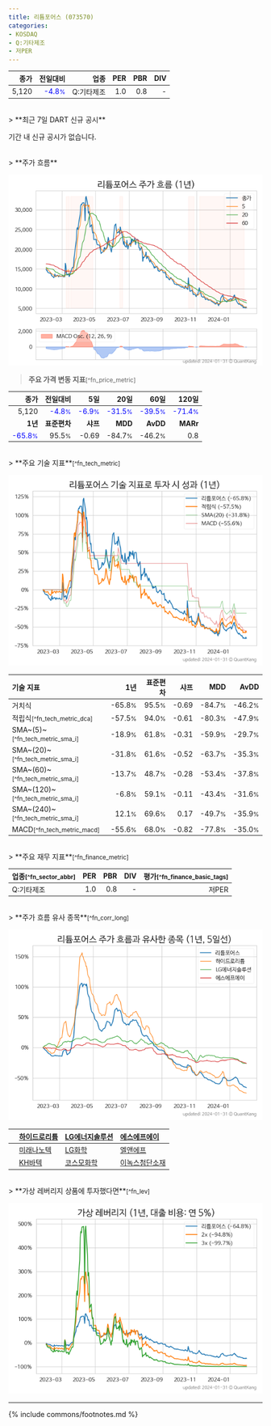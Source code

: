 ```yaml
---
title: 리튬포어스 (073570)
categories:
- KOSDAQ
- Q:기타제조
- 저PER
---
```

| **종가** | **전일대비** | **업종** | **PER** | **PBR** | **DIV** |
| -------: | -----------: | -------: | ------: | ------: | ------: |
| 5,120 | <span style="color: blue">-4.8<small>%</small></span> | Q:기타제조 | 1.0 | 0.8 | - |

<!-- more -->

<br>
> **최근 7일 DART 신규 공시**<a id="dart"></a>


기간 내 신규 공시가 없습니다.

<br>
> **주가 흐름**<a id="price"></a>

![073570](/stock/images/073570.png)

> **주요 가격 변동 지표**<small>[^fn_price_metric]</small>

| **종가** | **전일대비** | **5일** | **20일** | **60일** | **120일** |
| -------: | -----------: | ------: | -------: | -------: | --------: |
| 5,120 | <span style="color: blue">-4.8<small>%</small></span> | <span style="color: blue">-6.9<small>%</small></span> | <span style="color: blue">-31.5<small>%</small></span> | <span style="color: blue">-39.5<small>%</small></span> | <span style="color: blue">-71.4<small>%</small></span> |
| **1년** | **표준편차** | **샤프** | **MDD** | **AvDD** | **MARr** |
| <span style="color: blue">-65.8<small>%</small></span> | 95.5<small>%</small> | -0.69 | -84.7<small>%</small> | -46.2<small>%</small> | 0.8 |

<br>
> **주요 기술 지표**<small>[^fn_tech_metric]</small>


![073570](/stock/images/073570_tech.png)

| **기술 지표** | **1년** | **표준편차** | **샤프** | **MDD** | **AvDD** |
| :------------ | ------: | -----------: | -------: | ------: | -------: |
| 거치식 | -65.8<small>%</small> | 95.5<small>%</small> | -0.69 | -84.7<small>%</small> | -46.2<small>%</small> |
| 적립식<small>[^fn_tech_metric_dca]</small> | -57.5<small>%</small> | 94.0<small>%</small> | -0.61 | -80.3<small>%</small> | -47.9<small>%</small> |
| SMA~(5)~<small>[^fn_tech_metric_sma_i]</small> | -18.9<small>%</small> | 61.8<small>%</small> | -0.31 | -59.9<small>%</small> | -29.7<small>%</small> |
| SMA~(20)~<small>[^fn_tech_metric_sma_i]</small> | -31.8<small>%</small> | 61.6<small>%</small> | -0.52 | -63.7<small>%</small> | -35.3<small>%</small> |
| SMA~(60)~<small>[^fn_tech_metric_sma_i]</small> | -13.7<small>%</small> | 48.7<small>%</small> | -0.28 | -53.4<small>%</small> | -37.8<small>%</small> |
| SMA~(120)~<small>[^fn_tech_metric_sma_i]</small> | -6.8<small>%</small> | 59.1<small>%</small> | -0.11 | -43.4<small>%</small> | -31.6<small>%</small> |
| SMA~(240)~<small>[^fn_tech_metric_sma_i]</small> | 12.1<small>%</small> | 69.6<small>%</small> | 0.17 | -49.7<small>%</small> | -35.9<small>%</small> |
| MACD<small>[^fn_tech_metric_macd]</small> | -55.6<small>%</small> | 68.0<small>%</small> | -0.82 | -77.8<small>%</small> | -35.0<small>%</small> |

<br>
> **주요 재무 지표**<small>[^fn_finance_metric]</small>

| **업종**<small>[^fn_sector_abbr]</small> | **PER** | **PBR** | **DIV** | **평가**<small>[^fn_finance_basic_tags]</small> |
| :--------------------------------------- | ------: | ------: | ------: | ----------------------------------------------: |
| Q:기타제조 | 1.0 | 0.8 | - | 저PER |

<br>
> **주가 흐름 유사 종목**<a id="corr"></a><small>[^fn_corr_long]</small>

![073570](/stock/images/073570_corr.png)

|    | [하이드로리튬](/101670/) | [LG에너지솔루션](/373220/) | [에스에프에이](/056190/) |
| :- | :------------------------------------- | :------------------------------------- | :--------------------------------------|
|    | [미래나노텍](/095500/) | [LG화학](/051910/) | [엘앤에프](/066970/) |
|    | [KH바텍](/060720/) | [코스모화학](/005420/) | [이녹스첨단소재](/272290/) |

<br>
> **가상 레버리지 상품에 투자했다면**<a id="2x"></a><small>[^fn_lev]</small>

![073570](/stock/images/073570_2x.png)

---
{% include commons/footnotes.md %}